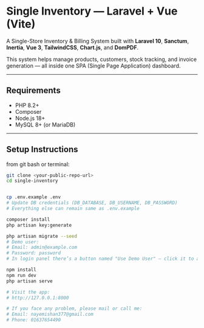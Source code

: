 # Single Inventory — Laravel + Vue (Vite)

A Single-Store Inventory & Billing System built with **Laravel 10**, **Sanctum**, **Inertia**, **Vue 3**, **TailwindCSS**, **Chart.js**, and **DomPDF**.

This system helps manage products, customers, stock tracking, and invoice generation — all inside one SPA (Single Page Application) dashboard.

---

## Requirements
- PHP 8.2+
- Composer
- Node.js 18+
- MySQL 8+ (or MariaDB)

---

## Setup Instructions

from git bash or terminal:

```bash
git clone <your-public-repo-url>
cd single-inventory


cp .env.example .env
# Update DB credentials (DB_DATABASE, DB_USERNAME, DB_PASSWORD)
# Everything else can remain same as .env.example

composer install
php artisan key:generate

php artisan migrate --seed
# Demo user:
# Email: admin@example.com
# Password: password
# In login panel there’s a button named "Use Demo User" — click it to autofill credentials.

npm install
npm run dev
php artisan serve

# Visit the app:
# http://127.0.0.1:8000

# If you face any problem, please mail or call me:
# Email: nayemishan377@gmail.com
# Phone: 01637654490